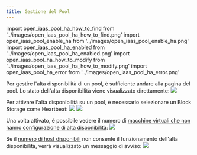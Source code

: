 ```yaml
---
title: Gestione del Pool
---
```

import open_iaas_pool_ha_how_to_find from '../images/open_iaas_pool_ha_how_to_find.png'
import open_iaas_pool_enable_ha from '../images/open_iaas_pool_enable_ha.png'
import open_iaas_pool_ha_enabled from '../images/open_iaas_pool_ha_enabled.png'
import open_iaas_pool_ha_how_to_modify from '../images/open_iaas_pool_ha_how_to_modify.png'
import open_iaas_pool_ha_error from '../images/open_iaas_pool_ha_error.png'

Per gestire l'alta disponibilità di un pool, è sufficiente andare alla pagina del pool. Lo stato dell'alta disponibilità viene visualizzato direttamente:
<img src={open_iaas_pool_ha_how_to_find} />

Per attivare l'alta disponibilità su un pool, è necessario selezionare un Block Storage come Heartbeat:
<img src={open_iaas_pool_ha_how_to_modify} />
<img src={open_iaas_pool_enable_ha} />

Una volta attivato, è possibile vedere il numero di [macchine virtuali che non hanno configurazione di alta disponibilità](manage_vm.md):
<img src={open_iaas_pool_ha_enabled} />

Se il [numero di host disponibili](../../concepts.md#alta-disponibilità) non consente il funzionamento dell'alta disponibilità, verrà visualizzato un messaggio di avviso:
<img src={open_iaas_pool_ha_error} />
